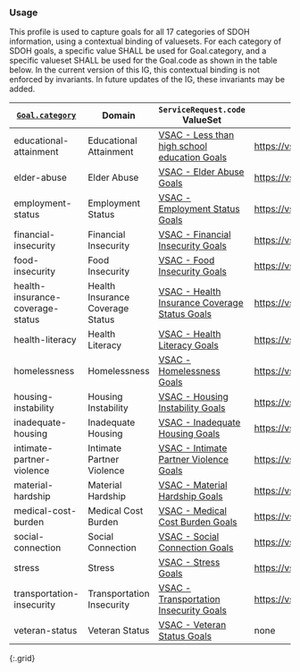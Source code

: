

### Usage
This profile is used to capture goals for all 17 categories of SDOH information, using a contextual binding of valuesets.
For each category of SDOH goals, a specific value SHALL be used for Goal.category, and a specific valueset SHALL be used for the Goal.code as shown in the table below.  In the current version of this IG, this contextual binding is not enforced by invariants.  In future updates of the IG, these invariants may be added.

| [`Goal.category`](ValueSet-SDOHCC-ValueSetSDOHCategory.html) | Domain | `ServiceRequest.code` ValueSet | ValueSet URL |
| ------ | -------------------- | ------------------------- | ------------ |
| educational-attainment  | Educational Attainment | [VSAC -  Less than high school education Goals ]( https://vsac.nlm.nih.gov/valueset/2.16.840.1.113762.1.4.1247.55/expansion/Latest ) | https://vsac.nlm.nih.gov/valueset/2.16.840.1.113762.1.4.1247.55/expansion/Latest |
| elder-abuse  | Elder Abuse | [VSAC -  Elder Abuse Goals ]( https://vsac.nlm.nih.gov/valueset/2.16.840.1.113762.1.4.1247.65/expansion/Latest ) | https://vsac.nlm.nih.gov/valueset/2.16.840.1.113762.1.4.1247.65/expansion/Latest |
| employment-status  | Employment Status | [VSAC -  Employment Status Goals ]( https://vsac.nlm.nih.gov/valueset/2.16.840.1.113762.1.4.1247.70/expansion/Latest ) | https://vsac.nlm.nih.gov/valueset/2.16.840.1.113762.1.4.1247.70/expansion/Latest |
| financial-insecurity  | Financial Insecurity | [VSAC -  Financial Insecurity Goals ]( https://vsac.nlm.nih.gov/valueset/2.16.840.1.113762.1.4.1247.30/expansion/Latest ) | https://vsac.nlm.nih.gov/valueset/2.16.840.1.113762.1.4.1247.30/expansion/Latest |
| food-insecurity  | Food Insecurity | [VSAC -  Food Insecurity Goals ]( https://vsac.nlm.nih.gov/valueset/2.16.840.1.113762.1.4.1247.16/expansion/Latest ) | https://vsac.nlm.nih.gov/valueset/2.16.840.1.113762.1.4.1247.16/expansion/Latest |
| health-insurance-coverage-status  | Health Insurance Coverage Status | [VSAC -  Health Insurance Coverage Status Goals ]( https://vsac.nlm.nih.gov/valueset/2.16.840.1.113762.1.4.1247.121/expansion/Latest ) | https://vsac.nlm.nih.gov/valueset/2.16.840.1.113762.1.4.1247.121/expansion/Latest |
| health-literacy  | Health Literacy | [VSAC -  Health Literacy Goals ]( https://vsac.nlm.nih.gov/valueset/2.16.840.1.113762.1.4.1247.117/expansion/Latest ) | https://vsac.nlm.nih.gov/valueset/2.16.840.1.113762.1.4.1247.117/expansion/Latest |
| homelessness  | Homelessness | [VSAC -  Homelessness Goals ]( https://vsac.nlm.nih.gov/valueset/2.16.840.1.113762.1.4.1247.159/expansion/Latest ) | https://vsac.nlm.nih.gov/valueset/2.16.840.1.113762.1.4.1247.159/expansion/Latest |
| housing-instability  | Housing Instability | [VSAC -  Housing Instability Goals ]( https://vsac.nlm.nih.gov/valueset/2.16.840.1.113762.1.4.1247.161/expansion/Latest ) | https://vsac.nlm.nih.gov/valueset/2.16.840.1.113762.1.4.1247.161/expansion/Latest |
| inadequate-housing  | Inadequate Housing | [VSAC -  Inadequate Housing Goals ]( https://vsac.nlm.nih.gov/valueset/2.16.840.1.113762.1.4.1247.50/expansion/Latest ) | https://vsac.nlm.nih.gov/valueset/2.16.840.1.113762.1.4.1247.50/expansion/Latest |
| intimate-partner-violence  | Intimate Partner Violence | [VSAC -  Intimate Partner Violence Goals ]( https://vsac.nlm.nih.gov/valueset/2.16.840.1.113762.1.4.1247.100/expansion/Latest ) | https://vsac.nlm.nih.gov/valueset/2.16.840.1.113762.1.4.1247.100/expansion/Latest |
| material-hardship  | Material Hardship | [VSAC -  Material Hardship Goals ]( https://vsac.nlm.nih.gov/valueset/2.16.840.1.113762.1.4.1247.37/expansion/Latest ) | https://vsac.nlm.nih.gov/valueset/2.16.840.1.113762.1.4.1247.37/expansion/Latest |
| medical-cost-burden  | Medical Cost Burden | [VSAC -  Medical Cost Burden Goals ]( https://vsac.nlm.nih.gov/valueset/2.16.840.1.113762.1.4.1247.120/expansion/Latest ) | https://vsac.nlm.nih.gov/valueset/2.16.840.1.113762.1.4.1247.120/expansion/Latest |
| social-connection  | Social Connection | [VSAC -  Social Connection Goals ]( https://vsac.nlm.nih.gov/valueset/2.16.840.1.113762.1.4.1247.89/expansion/Latest ) | https://vsac.nlm.nih.gov/valueset/2.16.840.1.113762.1.4.1247.89/expansion/Latest |
| stress  | Stress | [VSAC -  Stress Goals ]( https://vsac.nlm.nih.gov/valueset/2.16.840.1.113762.1.4.1247.86/expansion/Latest ) | https://vsac.nlm.nih.gov/valueset/2.16.840.1.113762.1.4.1247.86/expansion/Latest |
| transportation-insecurity  | Transportation Insecurity | [VSAC -  Transportation Insecurity Goals ]( https://vsac.nlm.nih.gov/valueset/2.16.840.1.113762.1.4.1247.163/expansion/Latest ) | https://vsac.nlm.nih.gov/valueset/2.16.840.1.113762.1.4.1247.163/expansion/Latest |
| veteran-status  | Veteran Status | [VSAC -  Veteran Status Goals ]( none ) | none |
{:.grid}